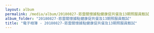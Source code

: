 ```yaml
---
layout: album
permalink: /media/album/20180827-慈雲關懷據點健康促共餐及13期照服員甄試
album_folder: "20180827-慈雲關懷據點健康促共餐及13期照服員甄試"
title: "電子相簿 - 20180827-慈雲關懷據點健康促共餐及13期照服員甄試"
---
```

